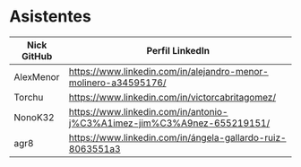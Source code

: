# Asistentes

| Nick GitHub     | Perfil LinkedIn                                                        |
|-----------------|------------------------------------------------------------------------|
| AlexMenor       | https://www.linkedin.com/in/alejandro-menor-molinero-a34595176/        |
| Torchu          | https://www.linkedin.com/in/victorcabritagomez/                        |
| NonoK32         | https://www.linkedin.com/in/antonio-j%C3%A1imez-jim%C3%A9nez-655219151/|
| agr8            | https://www.linkedin.com/in/ángela-gallardo-ruiz-8063551a3             |
